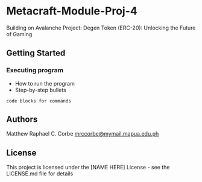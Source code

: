 # Metacraft-Module-Proj-4
Building on Avalanche Project: Degen Token (ERC-20): Unlocking the Future of Gaming

## Getting Started

### Executing program

* How to run the program
* Step-by-step bullets
```
code blocks for commands
```

## Authors

Matthew Raphael C. Corbe 
mrccorbe@mymail.mapua.edu.ph

## License

This project is licensed under the [NAME HERE] License - see the LICENSE.md file for details
